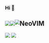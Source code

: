 ### Hi 👋 
## ![](https://img.shields.io/badge/OS-Linux-informational?style=flat&logo=linux&logoColor=white&color=2bbc8a)![](https://img.shields.io/badge/Shell-Zsh-informational?style=flat)![NeoVIM](https://img.shields.io/badge/Editor-Neovim-informational?style=flat&logo=vim&logoColor=white&color=2bbc8a)

![](https://github-readme-stats.vercel.app/api?username=crsov)
![](https://github-readme-stats.vercel.app/api/top-langs/?username=crsov)
